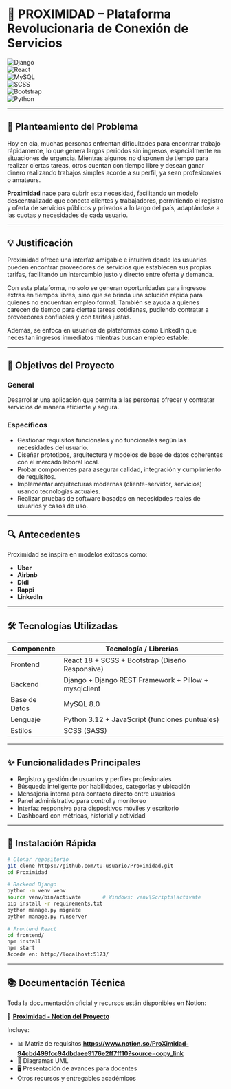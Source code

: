 # 🚀 PROXIMIDAD – Plataforma Revolucionaria de Conexión de Servicios

![Django](https://img.shields.io/badge/Django-4.2-092E20?logo=django)  
![React](https://img.shields.io/badge/React-18-61DAFB?logo=react)  
![MySQL](https://img.shields.io/badge/MySQL-8.0-4479A1?logo=mysql)  
![SCSS](https://img.shields.io/badge/SCSS-CSS%20Preprocessor-CC6699?logo=sass)  
![Bootstrap](https://img.shields.io/badge/Bootstrap-5.4-7952B3?logo=bootstrap)  
![Python](https://img.shields.io/badge/Python-3.12-3776AB?logo=python)

---

## 📌 Planteamiento del Problema

Hoy en día, muchas personas enfrentan dificultades para encontrar trabajo rápidamente, lo que genera largos periodos sin ingresos, especialmente en situaciones de urgencia. Mientras algunos no disponen de tiempo para realizar ciertas tareas, otros cuentan con tiempo libre y desean ganar dinero realizando trabajos simples acorde a su perfil, ya sean profesionales o amateurs.

**Proximidad** nace para cubrir esta necesidad, facilitando un modelo descentralizado que conecta clientes y trabajadores, permitiendo el registro y oferta de servicios públicos y privados a lo largo del país, adaptándose a las cuotas y necesidades de cada usuario.

---

## 💡 Justificación

Proximidad ofrece una interfaz amigable e intuitiva donde los usuarios pueden encontrar proveedores de servicios que establecen sus propias tarifas, facilitando un intercambio justo y directo entre oferta y demanda.

Con esta plataforma, no solo se generan oportunidades para ingresos extras en tiempos libres, sino que se brinda una solución rápida para quienes no encuentran empleo formal. También se ayuda a quienes carecen de tiempo para ciertas tareas cotidianas, pudiendo contratar a proveedores confiables y con tarifas justas.

Además, se enfoca en usuarios de plataformas como LinkedIn que necesitan ingresos inmediatos mientras buscan empleo estable.

---

## 🎯 Objetivos del Proyecto

### General  
Desarrollar una aplicación que permita a las personas ofrecer y contratar servicios de manera eficiente y segura.

### Específicos  
- Gestionar requisitos funcionales y no funcionales según las necesidades del usuario.  
- Diseñar prototipos, arquitectura y modelos de base de datos coherentes con el mercado laboral local.  
- Probar componentes para asegurar calidad, integración y cumplimiento de requisitos.  
- Implementar arquitecturas modernas (cliente-servidor, servicios) usando tecnologías actuales.  
- Realizar pruebas de software basadas en necesidades reales de usuarios y casos de uso.

---

## 🔍 Antecedentes

Proximidad se inspira en modelos exitosos como:

- **Uber**  
- **Airbnb**  
- **Didi**  
- **Rappi**  
- **LinkedIn**

---

## 🛠️ Tecnologías Utilizadas

| Componente       | Tecnología / Librerías                               |
|------------------|-----------------------------------------------------|
| Frontend         | React 18 + SCSS + Bootstrap (Diseño Responsive)     |
| Backend          | Django + Django REST Framework + Pillow + mysqlclient |
| Base de Datos    | MySQL 8.0                                            |
| Lenguaje         | Python 3.12 + JavaScript (funciones puntuales)      |
| Estilos          | SCSS (SASS)                                         |

---

## ✨ Funcionalidades Principales

- Registro y gestión de usuarios y perfiles profesionales  
- Búsqueda inteligente por habilidades, categorías y ubicación  
- Mensajería interna para contacto directo entre usuarios  
- Panel administrativo para control y monitoreo  
- Interfaz responsiva para dispositivos móviles y escritorio  
- Dashboard con métricas, historial y actividad  

---

## 🚀 Instalación Rápida

```bash
# Clonar repositorio
git clone https://github.com/tu-usuario/Proximidad.git
cd Proximidad

# Backend Django
python -m venv venv
source venv/bin/activate       # Windows: venv\Scripts\activate
pip install -r requirements.txt
python manage.py migrate
python manage.py runserver

# Frontend React
cd frontend/
npm install
npm start
Accede en: http://localhost:5173/
```
---

## 📚 Documentación Técnica

Toda la documentación oficial y recursos están disponibles en Notion:  

🔗 **[Proximidad - Notion del Proyecto](https://www.notion.so/ProXimidad-1deb978d13fc807c9688f78069bc8ae8)**

Incluye:  
- 📊 Matriz de requisitos  **https://www.notion.so/ProXimidad-94cbd499fcc94dbdaee9176e2ff7ff10?source=copy_link**
- 📐 Diagramas UML  
- 🖥️ Presentación de avances para docentes  
- Otros recursos y entregables académicos  

